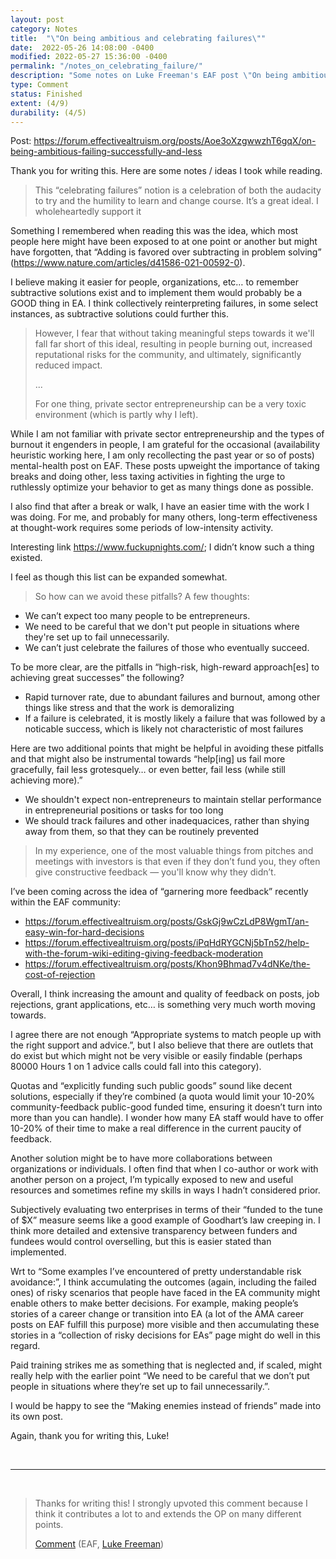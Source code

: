 ```yaml
---
layout: post
category: Notes
title:  "\"On being ambitious and celebrating failures\""
date:  2022-05-26 14:08:00 -0400
modified: 2022-05-27 15:36:00 -0400
permalink: "/notes_on_celebrating_failure/"
description: "Some notes on Luke Freeman's EAF post \"On being ambitious and celebrating failures\""
type: Comment
status: Finished
extent: (4/9)
durability: (4/5)
---
```


Post: <https://forum.effectivealtruism.org/posts/Aoe3oXzgwwzhT6gqX/on-being-ambitious-failing-successfully-and-less>

Thank you for writing this. Here are some notes / ideas I took while reading. 

> This “celebrating failures” notion is a celebration of both the audacity to try and the humility to learn and change course. It’s a great ideal. I wholeheartedly support it

Something I remembered when reading this was the idea, which most people here might have been exposed to at one point or another but might have forgotten, that “Adding is favored over subtracting in problem solving” (<https://www.nature.com/articles/d41586-021-00592-0>).

I believe making it easier for people, organizations, etc… to remember subtractive solutions exist and to implement them would probably be a GOOD thing in EA. I think collectively reinterpreting failures, in some select instances, as subtractive solutions could further this.

> However, I fear that without taking meaningful steps towards it we'll fall far short of this ideal, resulting in people burning out, increased reputational risks for the community, and ultimately, significantly reduced impact. 
> 
> ...
> 
> For one thing, private sector entrepreneurship can be a very toxic environment (which is partly why I left).  

While I am not familiar with private sector entrepreneurship and the types of burnout it engenders in people, I am grateful for the occasional (availability heuristic working here, I am only recollecting the past year or so of posts) mental-health post on EAF. These posts upweight the importance of taking breaks and doing other, less taxing activities in fighting the urge to ruthlessly optimize your behavior to get as many things done as possible.

I also find that after a break or walk, I have an easier time with the work I was doing. For me, and probably for many others, long-term effectiveness at thought-work requires some periods of low-intensity activity.

Interesting link <https://www.fuckupnights.com/>; I didn’t know such a thing existed.

I feel as though this list can be expanded somewhat.

> So how can we avoid these pitfalls? A few thoughts: 
- We can’t expect too many people to be entrepreneurs. 
- We need to be careful that we don't put people in situations where they're set up to fail unnecessarily.
- We can’t just celebrate the failures of those who eventually succeed.

To be more clear, are the pitfalls in “high-risk, high-reward approach[es] to achieving great successes” the following?

- Rapid turnover rate, due to abundant failures and burnout, among other things like stress and that the work is demoralizing
- If a failure is celebrated, it is mostly likely a failure that was followed by a noticable success, which is likely not characteristic of most failures 

<!-- [i.e., we can't expect most people to be able to pursue "high-risk, high-reward" strategies for achievement in EA, given the associated pitfalls] -->

Here are two additional points that might be helpful in avoiding these pitfalls and that might also be instrumental towards “help[ing] us fail more gracefully, fail less grotesquely… or even better, fail less (while still achieving more).”

- We shouldn't expect non-entrepreneurs to maintain stellar performance in entrepreneurial positions or tasks for too long
- We should track failures and other inadequacices, rather than shying away from them, so that they can be routinely prevented 

> In my experience, one of the most valuable things from pitches and meetings with investors is that even if they don’t fund you, they often give constructive feedback — you'll know why they didn’t.

I’ve been coming across the idea of “garnering more feedback” recently within the EAF community:
 - https://forum.effectivealtruism.org/posts/GskGj9wCzLdP8WgmT/an-easy-win-for-hard-decisions
 -  https://forum.effectivealtruism.org/posts/iPqHdRYGCNj5bTn52/help-with-the-forum-wiki-editing-giving-feedback-moderation
 - https://forum.effectivealtruism.org/posts/Khon9Bhmad7v4dNKe/the-cost-of-rejection

Overall, I think increasing the amount and quality of feedback on posts, job rejections, grant applications, etc… is something very much worth moving towards.

I agree there are not enough “Appropriate systems to match people up with the right support and advice.”, but I also believe that there are outlets that do exist but which might not be very visible or easily findable (perhaps 80000 Hours 1 on 1 advice calls could fall into this category).

Quotas and “explicitly funding such public goods” sound like decent solutions, especially if they’re combined (a quota would limit your 10-20% community-feedback public-good funded time, ensuring it doesn’t turn into more than you can handle). I wonder how many EA staff would have to offer 10-20% of their time to make a real difference in the current paucity of feedback.

Another solution might be to have more collaborations between organizations or individuals. I often find that when I co-author or work with another person on a project, I’m typically exposed to new and useful resources and sometimes refine my skills in ways I hadn’t considered prior.

Subjectively evaluating two enterprises in terms of their “funded to the tune of $X” measure seems like a good example of Goodhart’s law creeping in. I think more detailed and extensive transparency between funders and fundees would control overselling, but this is easier stated than implemented.

Wrt to “Some examples I’ve encountered of pretty understandable risk avoidance:”, I think accumulating the outcomes (again, including the failed ones) of risky scenarios that people have faced in the EA community might enable others to make better decisions. For example, making people’s stories of a career change or transition into EA (a lot of the AMA career posts on EAF fulfill this purpose) more visible and then accumulating these stories in a “collection of risky decisions for EAs” page might do well in this regard.

Paid training strikes me as something that is neglected and, if scaled, might really help with the earlier point “We need to be careful that we don’t put people in situations where they’re set up to fail unnecessarily.”.

I would be happy to see the “Making enemies instead of friends” made into its own post.

Again, thank you for writing this, Luke!

<br>

---

<br>
 
> Thanks for writing this! I strongly upvoted this comment because I think it contributes a lot to and extends the OP on many different points.
>
> [Comment](https://forum.effectivealtruism.org/posts/Aoe3oXzgwwzhT6gqX/on-being-ambitious-failing-successfully-and-less?commentId=kgvctvc9KimkB3hz5) (EAF, [Luke Freeman](https://forum.effectivealtruism.org/users/lukefreeman))
